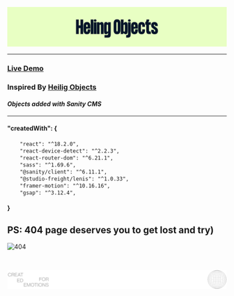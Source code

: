 ![logo](public/forReadme.png)
<hr/>

### [Live Demo](https://heling-objects.vercel.app/)
### Inspired By [Heilig Objects](https://www.heilig-objects.com/)

#### *Objects added with Sanity CMS*

<hr />

#### "createdWith": {
```
    "react": "^18.2.0",
    "react-device-detect": "^2.2.3",
    "react-router-dom": "^6.21.1",
    "sass": "^1.69.6",
    "@sanity/client": "^6.11.1",
    "@studio-freight/lenis": "^1.0.33",
    "framer-motion": "^10.16.16",
    "gsap": "^3.12.4",
```
#### }

## PS: 404 page deserves you to get lost and try)
![404](public/404page.gif)

<br/>

![alt text](public/LogoForReadMe.svg)
